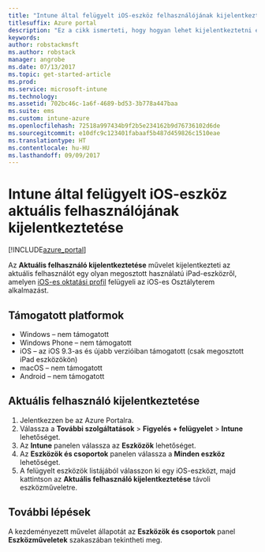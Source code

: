 ```yaml
---
title: "Intune által felügyelt iOS-eszköz felhasználójának kijelentkeztetése"
titlesuffix: Azure portal
description: "Ez a cikk ismerteti, hogy hogyan lehet kijelentkeztetni egy Intune által felügyelt iOS-eszköz aktuális felhasználóját.”"
keywords: 
author: robstackmsft
ms.author: robstack
manager: angrobe
ms.date: 07/13/2017
ms.topic: get-started-article
ms.prod: 
ms.service: microsoft-intune
ms.technology: 
ms.assetid: 702bc46c-1a6f-4689-bd53-3b778a447baa
ms.suite: ems
ms.custom: intune-azure
ms.openlocfilehash: 72518a997434b9f2b5e234162b9d76736102d6de
ms.sourcegitcommit: e10dfc9c123401fabaaf5b487d459826c1510eae
ms.translationtype: HT
ms.contentlocale: hu-HU
ms.lasthandoff: 09/09/2017
---
```

# <a name="logout-the-current-user-on-intune-managed-ios-devices"></a>Intune által felügyelt iOS-eszköz aktuális felhasználójának kijelentkeztetése


[!INCLUDE[azure_portal](./includes/azure_portal.md)]


Az **Aktuális felhasználó kijelentkeztetése** művelet kijelentkezteti az aktuális felhasználót egy olyan megosztott használatú iPad-eszközről, amelyen [iOS-es oktatási profil](education-settings-configure-ios.md) felügyeli az iOS-es Osztályterem alkalmazást. 

## <a name="supported-platforms"></a>Támogatott platformok

- Windows – nem támogatott
- Windows Phone – nem támogatott
- iOS – az iOS 9.3-as és újabb verzióiban támogatott (csak megosztott iPad eszközökön)
- macOS – nem támogatott
- Android – nem támogatott

## <a name="how-to-logout-the-current-user"></a>Aktuális felhasználó kijelentkeztetése

1.  Jelentkezzen be az Azure Portalra.
2.  Válassza a **További szolgáltatások** > **Figyelés + felügyelet** > **Intune** lehetőséget.
3.  Az **Intune** panelen válassza az **Eszközök** lehetőséget.
4.  Az **Eszközök és csoportok** panelen válassza a **Minden eszköz** lehetőséget.
5.  A felügyelt eszközök listájából válasszon ki egy iOS-eszközt, majd kattintson az **Aktuális felhasználó kijelentkeztetése** távoli eszközműveletre.

## <a name="next-steps"></a>További lépések

A kezdeményezett művelet állapotát az **Eszközök és csoportok** panel **Eszközműveletek** szakaszában tekintheti meg.
